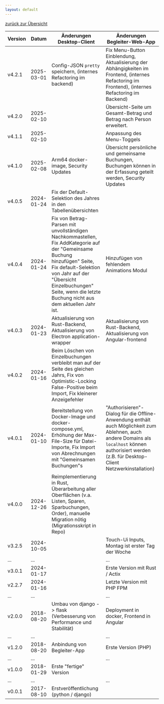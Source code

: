 ```yaml
---
layout: default
---
```


[zurück zur Übersicht](index.md)

| Version | Datum      | Änderungen Desktop-Client                                                                                                                                                                                                                                       | Änderungen Begleiter-Web-App                                                                                                                                                                          |
|---------|------------|-----------------------------------------------------------------------------------------------------------------------------------------------------------------------------------------------------------------------------------------------------------------|-------------------------------------------------------------------------------------------------------------------------------------------------------------------------------------------------------|
| v4.2.1  | 2025-03-01 | Config-JSON `pretty` speichern, (internes Refactoring im backend)                                                                                                                                                                                               | Fix Menu-Button Einblendung, Aktualisierung der Abhängigkeiten im Frontend, (internes Refactoring im Frontend), (internes Refactoring im Backend)                                                     |
| v4.2.0  | 2025-02-10 |                                                                                                                                                                                                                                                                 | Übersicht-Seite um Gesamt-Betrag und Betrag nach Person erweitert.                                                                                                                                    |
| v4.1.1  | 2025-02-10 |                                                                                                                                                                                                                                                                 | Anpassung des Menu-Toggels                                                                                                                                                                            |
| v4.1.0  | 2025-02-08 | Arm64 docker-image, Security Updates                                                                                                                                                                                                                            | Übersicht persönliche und gemeinsame Buchungen, Buchungen können in der Erfassung geteilt werden, Security Updates                                                                                    |
| v4.0.5  | 2024-01-24 | Fix der Default-Selektion des Jahres in den Tabellenübersichten                                                                                                                                                                                                 |                                                                                                                                                                                                       |
| v4.0.4  | 2024-01-24 | Fix von Betrag-Parsen mit unvollständigen Nachkommastellen, Fix AddKategorie auf der "Gemeinsame Buchung hinzufügen" Seite, Fix default-Selektion von Jahr auf der "Übersicht Einzelbuchungen" Seite, wenn die letzte Buchung nicht aus dem aktuellen Jahr ist. | Hinzufügen von fehlendem Animations Modul                                                                                                                                                             |
| v4.0.3  | 2024-01-23 | Aktualisierung von Rust-Backend, Aktualisierung von Electron application-wrapper                                                                                                                                                                                | Aktualisierung von Rust-Backend, Aktualisierung von Angular-frontend                                                                                                                                  |
| v4.0.2  | 2024-01-16 | Beim Löschen von Einzelbuchungen verbleibt man auf der Seite des gleichen Jahrs, Fix von Optimistic-Locking False-Positive beim Import, Fix kleinerer Anzeigefehler                                                                                             |                                                                                                                                                                                                       |
| v4.0.1  | 2024-01-10 | Bereitstellung von Docker-Image und docker-compose.yml, Erhöhung der Max-File-Size für Datei-Importe, Fix Import von Abrechnungen mit "Gemeinsamen Buchungen"s                                                                                                  | "Authorisieren"-Dialog für die Offline-Anwendung enthält auch Möglichkeit zum Ablehnen, auch andere Domains als `localhost` können authorisiert werden (z.B. für Desktop-Client Netzwerkinstallation) |
| v4.0.0  | 2024-12-26 | Reimplementierung in Rust, Überarbeitung aller Oberflächen (v.a. Listen, Sparen, Sparbuchungen, Order), manuelle Migration nötig (Migrationsskript in Repo)                                                                                                     |                                                                                                                                                                                                       |
| v3.2.5  | 2024-10-05 |                                                                                                                                                                                                                                                                 | Touch-Ui Inputs, Montag ist erster Tag der Woche                                                                                                                                                      |
| ...     | ...        |                                                                                                                                                                                                                                                                 | ...                                                                                                                                                                                                   |
| v3.0.1  | 2024-01-17 |                                                                                                                                                                                                                                                                 | Erste Version mit Rust / Actix                                                                                                                                                                        |
| v2.2.7  | 2024-01-16 |                                                                                                                                                                                                                                                                 | Letzte Version mit PHP FPM                                                                                                                                                                            |
| ...     | ...        |                                                                                                                                                                                                                                                                 | ...                                                                                                                                                                                                   |
| v2.0.0  | 2018-08-20 | Umbau von django -> flask (Verbesserung von Performance und Stabilität)                                                                                                                                                                                         | Deployment in docker, Frontend in Angular                                                                                                                                                             |
| ...     | ...        |                                                                                                                                                                                                                                                                 | ...                                                                                                                                                                                                   |
| v1.2.0  | 2018-08-20 | Anbindung von Begleiter-App                                                                                                                                                                                                                                     | Erste Version (PHP)                                                                                                                                                                                   |
| ...     | ...        |                                                                                                                                                                                                                                                                 | ...                                                                                                                                                                                                   |
| v1.0.0  | 2018-01-29 | Erste "fertige" Version                                                                                                                                                                                                                                         |                                                                                                                                                                                                       |
| ...     | ...        |                                                                                                                                                                                                                                                                 | ...                                                                                                                                                                                                   |
| v0.0.1  | 2017-08-10 | Erstveröffentlichung (python / django)                                                                                                                                                                                                                          |                                                                                                                                                                                                       |